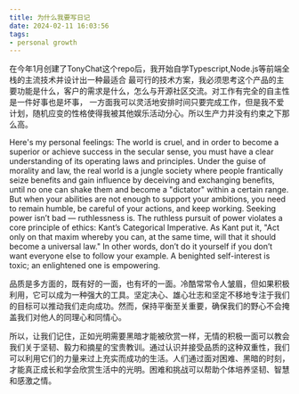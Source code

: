 ```yaml
---
title: 为什么我要写日记
date: 2024-02-11 16:03:56
tags:
- personal growth
---
```


在今年1月创建了TonyChat这个repo后，我开始自学Typescript,Node.js等前端全栈的主流技术并设计出一种最适合 最可行的技术方案，我必须思考这个产品的主要功能是什么，客户的需求是什么，怎么与开源社区交流。对工作有完全的自主性是一件好事也是坏事， 一方面我可以灵活地安排时间只要完成工作，但是我不爱计划，随机应变的性格使得我被其他娱乐活动分心。所以生产力并没有约束之下那么高。

Here's my personal feelings: The world is cruel, and in order to become a superior or achieve success in the secular sense, you must have a clear understanding of its operating laws and principles. Under the guise of morality and law, the real world is a jungle society where people frantically seize benefits and gain influence by deceiving and exchanging benefits, until no one can shake them and become a "dictator" within a certain range. But when your abilities are not enough to support your ambitions, you need to remain humble, be careful of your actions, and keep working.
Seeking power isn’t bad — ruthlessness is. The ruthless pursuit of power violates a core principle of ethics: Kant’s Categorical Imperative. As Kant put it, "Act only on that maxim whereby you can, at the same time, will that it should become a universal law." In other words, don’t do it yourself if you don’t want everyone else to follow your example. A benighted self-interest is toxic; an enlightened one is empowering.

品质是多方面的，既有好的一面，也有坏的一面。冷酷常常令人皱眉，但如果积极利用，它可以成为一种强大的工具。坚定决心、雄心壮志和坚定不移地专注于我们的目标可以推动我们走向成功。然而，保持平衡至关重要，确保我们的野心不会掩盖我们对他人的同理心和同情心。

所以，让我们记住，正如光明需要黑暗才能被欣赏一样，无情的积极一面可以教会我们关于坚韧、毅力和摘星的宝贵教训。通过认识并接受品质的这种双重性，我们可以利用它们的力量来过上充实而成功的生活。人们通过面对困难、黑暗的时刻，才能真正成长和学会欣赏生活中的光明。困难和挑战可以帮助个体培养坚韧、智慧和感激之情。